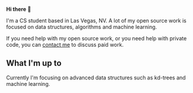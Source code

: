 **Hi there** 👋

I'm a CS student based in Las Vegas, NV. A lot of my open source work is focused on data structures, algorithms and machine learning.

If you need help with my open source work, or you need help with private code, you can [contact me](mailto:mayafluis@gmail.com) to discuss paid work.

## What I'm up to

Currently I'm focusing on advanced data structures such as kd-trees and machine learning.
